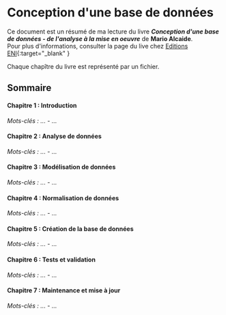 # Conception d'une base de données
Ce document est un résumé de ma lecture du livre ___Conception d'une base de données - de l'analyse à la mise en oeuvre___ de **Mario Alcaide**.  
Pour plus d'informations, consulter la page du live chez [Editions ENI](https://www.editions-eni.fr/livre/conception-d-une-base-de-donnees-de-l-analyse-a-la-mise-en-uvre-9782409044014/analyse-de-besoins){:target="_blank" }

Chaque chapître du livre est représenté par un fichier.

## Sommaire

#### Chapitre 1 : Introduction
*Mots-clés : ... - ...*

#### Chapitre 2 : Analyse de données
*Mots-clés : ... - ...*  

#### Chapitre 3 : Modélisation de données
*Mots-clés : ... - ...*

#### Chapitre 4 : Normalisation de données
*Mots-clés : ... - ...*

#### Chapitre 5 : Création de la base de données
*Mots-clés : ... - ...*  

#### Chapitre 6 : Tests et validation
*Mots-clés : ... - ...*

#### Chapitre 7 : Maintenance et mise à jour
*Mots-clés : ... - ...*
